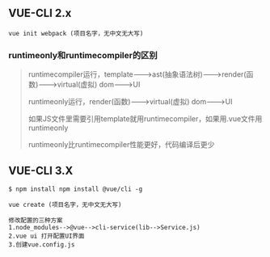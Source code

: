 ## VUE-CLI 2.x

``` shell
vue init webpack (项目名字，无中文无大写)
```

### runtimeonly和runtimecompiler的区别

> runtimecompiler运行，template--->ast(抽象语法树)--->render(函数)--->virtual(虚拟) dom--->UI
>
> runtimeonly运行，render(函数)--->virtual(虚拟) dom--->UI
>
> 如果JS文件里需要引用template就用runtimecompiler，如果用.vue文件用runtimeonly
>
> runtimeonly比runtimecompiler性能更好，代码编译后更少

## VUE-CLI 3.X

```shell
$ npm install npm install @vue/cli -g
```

```shell
vue create (项目名字，无中文无大写)
```

```shell
修改配置的三种方案
1.node_modules-->@vue-->cli-service(lib-->Service.js)
2.vue ui 打开配置UI界面
3.创建vue.config.js
```

